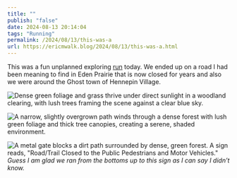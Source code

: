 ```yaml
---
title: ""
publish: "false"
date: 2024-08-13 20:14:04
tags: "Running"
permalink: /2024/08/13/this-was-a
url: https://ericmwalk.blog/2024/08/13/this-was-a.html
---
```


This was a fun unplanned exploring [run](https://strava.com/activities/12141382453) today. We ended up on a road I had been meaning to find in Eden Prairie that is now closed for years and also we were around the Ghost town of Hennepin Village.

![Dense green foliage and grass thrive under direct sunlight in a woodland clearing, with lush trees framing the scene against a clear blue sky.](https://ericmwalk.blog/uploads/2024/img-1502.jpeg)

![A narrow, slightly overgrown path winds through a dense forest with lush green foliage and thick tree canopies, creating a serene, shaded environment.](https://ericmwalk.blog/uploads/2024/img-1504.jpeg)

![A metal gate blocks a dirt path surrounded by dense, green forest. A sign reads, "Road/Trail Closed to the Public Pedestrians and Motor Vehicles."](https://ericmwalk.blog/uploads/2024/img-1505.jpeg)
*Guess I am glad we ran from the bottoms up to this sign as I can say I didn’t know.*